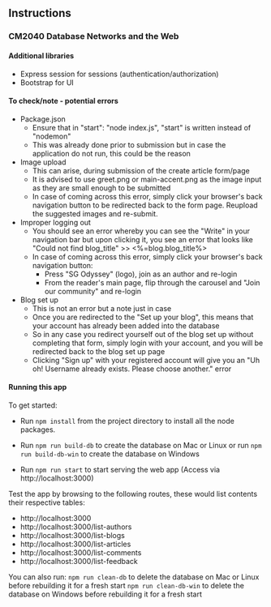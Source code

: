 ##  Instructions ##
### CM2040 Database Networks and the Web ###

#### Additional libraries ####

- Express session for sessions (authentication/authorization)
- Bootstrap for UI

#### To check/note - potential errors ####

* Package.json
    - Ensure that in "start": "node index.js", "start" is written instead of "nodemon"
    - This was already done prior to submission but in case the application do not run, this could be the reason
* Image upload
    - This can arise, during submission of the create article form/page
    - It is advised to use greet.png or main-accent.png as the image input as they are small enough to be submitted
    - In case of coming across this error, simply click your browser's back navigation button to be redirected back to the form page. Reupload the suggested images and re-submit.
* Improper logging out
    - You should see an error whereby you can see the "Write" in your navigation bar but upon clicking it, you see an error that looks like "Could not find blog_title" >> <%=blog.blog_title%>
    - In case of coming across this error, simply click your browser's back navigation button:
        - Press "SG Odyssey" (logo), join as an author and re-login
        - From the reader's main page, flip through the carousel and "Join our community" and re-login
* Blog set up
    - This is not an error but a note just in case
    - Once you are redirected to the "Set up your blog", this means that your account has already been added into the database
    - So in any case you redirect yourself out of the blog set up without completing that form, simply login with your account, and you will be redirected back to the blog set up page
    - Clicking "Sign up" with your registered account will give you an "Uh oh! Username already exists. Please choose another." error
       
#### Running this app ####

To get started:

* Run ```npm install``` from the project directory to install all the node packages.

* Run ```npm run build-db``` to create the database on Mac or Linux 
or run ```npm run build-db-win``` to create the database on Windows

* Run ```npm run start``` to start serving the web app (Access via http://localhost:3000)

Test the app by browsing to the following routes, these would list contents their respective tables:

* http://localhost:3000
* http://localhost:3000/list-authors 
* http://localhost:3000/list-blogs
* http://localhost:3000/list-articles
* http://localhost:3000/list-comments
* http://localhost:3000/list-feedback

You can also run: 
```npm run clean-db``` to delete the database on Mac or Linux before rebuilding it for a fresh start
```npm run clean-db-win``` to delete the database on Windows before rebuilding it for a fresh start


